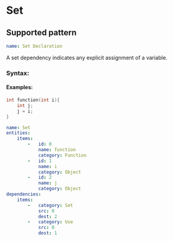 # Set

## Supported pattern
```yaml
name: Set Declaration
```
A set dependency indicates any explicit assignment of a variable.

### Syntax:


#### Examples: 

```cpp
int function(int i){
    int j;
    j = i;
}
```

```yaml
name: Set
entities:
    items:
        -   id: 0
            name: function
            category: Function
        -   id: 1
            name: i
            category: Object
        -   id: 2
            name: j
            category: Object
dependencies:
    items:
        -   category: Set
            src: 0
            dest: 2
        -   category: Use
            src: 0
            dest: 1
```